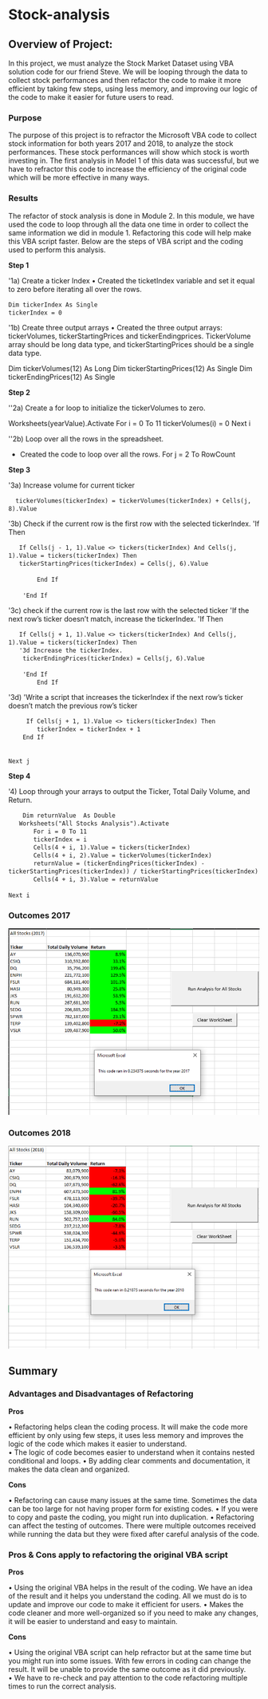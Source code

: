 # Stock-analysis


## **Overview of Project**: 
In this project, we must analyze the Stock Market Dataset using VBA solution code for our friend Steve. We will be looping through the data to collect stock performances and then refactor the code to make it more efficient by taking few steps, using less memory, and improving our logic of the code to make it easier for future users to read. 

### **Purpose**
The purpose of this project is to refractor the Microsoft VBA code to collect stock information for both years 2017 and 2018, to analyze the stock performances. These stock performances will show which stock is worth investing in. The first analysis in Model 1 of this data was successful, but we have to refractor this code to increase the efficiency of the original code which will be more effective in many ways.

### **Results**
The refactor of stock analysis is done in Module 2. In this module, we have used the code to loop through all the data one time in order to collect the same information we did in module 1. Refactoring this code will help make this VBA script faster. Below are the steps of VBA script and the coding used to perform this analysis. 

**Step 1**

'1a) Create a ticker Index
•	Created the ticketIndex variable and set it equal to zero before iterating all over the rows.

    Dim tickerIndex As Single
    tickerIndex = 0

'1b) Create three output arrays
•	Created the three output arrays: tickerVolumes, tickerStartingPrices and tickerEndingprices. TickerVolume array should be long data type, and tickerStartingPrices should be a single data type.
    
   Dim tickerVolumes(12) As Long
   Dim tickerStartingPrices(12) As Single
   Dim tickerEndingPrices(12) As Single

**Step 2**

''2a) Create a for loop to initialize the tickerVolumes to zero. 

Worksheets(yearValue).Activate
    For i = 0 To 11
    tickerVolumes(i) = 0
    Next i
     
 ''2b) Loop over all the rows in the spreadsheet. 
 - Created the code to loop over all the rows. 
    For j = 2 To RowCount
 
 **Step 3**
 
  '3a) Increase volume for current ticker
      
      tickerVolumes(tickerIndex) = tickerVolumes(tickerIndex) + Cells(j, 8).Value
                
         
  '3b) Check if the current row is the first row with the selected tickerIndex.
        'If  Then
           
       If Cells(j - 1, 1).Value <> tickers(tickerIndex) And Cells(j, 1).Value = tickers(tickerIndex) Then
       tickerStartingPrices(tickerIndex) = Cells(j, 6).Value
             
            End If
            
        'End If
        
  '3c) check if the current row is the last row with the selected ticker
         'If the next row’s ticker doesn’t match, increase the tickerIndex.
        'If  Then
        
       If Cells(j + 1, 1).Value <> tickers(tickerIndex) And Cells(j, 1).Value = tickers(tickerIndex) Then
       '3d Increase the tickerIndex.
        tickerEndingPrices(tickerIndex) = Cells(j, 6).Value
        
        'End If
            End If
        
        
  '3d) 'Write a script that increases the tickerIndex if the next row’s ticker doesn’t match the previous row’s ticker
        
         If Cells(j + 1, 1).Value <> tickers(tickerIndex) Then
            tickerIndex = tickerIndex + 1
        End If
   
    
    Next j
    
  **Step 4**
    
  '4) Loop through your arrays to output the Ticker, Total Daily Volume, and Return.
  
        Dim returnValue  As Double
       Worksheets("All Stocks Analysis").Activate
           For i = 0 To 11
           tickerIndex = i
           Cells(4 + i, 1).Value = tickers(tickerIndex)
           Cells(4 + i, 2).Value = tickerVolumes(tickerIndex)
           returnValue = (tickerEndingPrices(tickerIndex) - tickerStartingPrices(tickerIndex)) / tickerStartingPrices(tickerIndex)
           Cells(4 + i, 3).Value = returnValue

    Next i

### **Outcomes 2017** 

![VBA_Challenge_2017](https://github.com/Zainak94/stock-analysis/blob/main/VBA_Challenge_2017.PNG)

### **Outcomes 2018**

![VBA_Challenge_2018](https://github.com/Zainak94/stock-analysis/blob/main/VBA_Challenge_2018.PNG)

## **Summary**


### **Advantages and Disadvantages of Refactoring**

**Pros**

•	Refactoring helps clean the coding process. It will make the code more efficient by only using few steps, it uses less memory and improves the logic of the code which makes it easier to understand.  
•	The logic of code becomes easier to understand when it contains nested conditional and loops. 
•	By adding clear comments and documentation, it makes the data clean and organized.  

**Cons**

•	Refactoring can cause many issues at the same time. Sometimes the data can be too large for not having proper form for existing codes. 
•	If you were to copy and paste the coding, you might run into duplication. 
•	Refactoring can affect the testing of outcomes. There were multiple outcomes received while running the data but they were fixed after careful analysis of the code.

### **Pros & Cons apply to refactoring the original VBA script**

**Pros**

•	Using the original VBA helps in the result of the coding. We have an idea of the result and it helps you understand the coding. All we must do is to update and improve our code to make it efficient for users.
•	Makes the code cleaner and more well-organized so if you need to make any changes, it will be easier to understand and easy to maintain. 

**Cons**

•	Using the original VBA script can help refractor but at the same time but you might run into some issues. With few errors in coding can change the result. It will be unable to provide the same outcome as it did previously.  
•	We have to re-check and pay attention to the code refactoring multiple times to run the correct analysis. 
